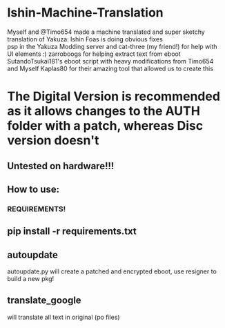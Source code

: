 # Ishin-Machine-Translation
Myself and @Timo654 made a machine translated and super sketchy translation of Yakuza: Ishin
Foas is doing obvious fixes  
psp in the Yakuza Modding server and cat-three (my friend!) for help with UI elements :)
zarroboogs for helping extract text from eboot
SutandoTsukai181's eboot script with heavy modifications from Timo654 and Myself
Kaplas80 for their amazing tool that allowed us to create this

# The Digital Version is recommended as it allows changes to the AUTH folder with a patch, whereas Disc version doesn't

## Untested on hardware!!!

## How to use:

### REQUIREMENTS!
## pip install -r requirements.txt

## autoupdate
autoupdate.py will create a patched and encrypted eboot, use resigner to build a new pkg!

## translate_google
will translate all text in original (po files)
